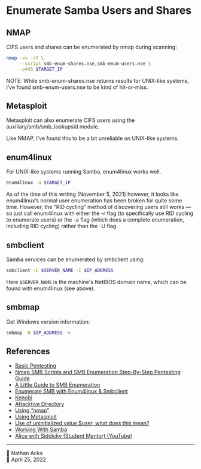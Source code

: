 # Enumerate Samba Users and Shares

## NMAP

CIFS users and shares can be enumerated by nmap during scanning:

```bash
nmap -vv -sT \
     --script smb-enum-shares.nse,smb-enum-users.nse \
     -p445 $TARGET_IP
```

NOTE: While smb-enum-shares.nse returns results for UNIX-like systems, I’ve found smb-enum-users.nse to be kind of hit-or-miss.

## Metasploit

Metasploit can also enumerate CIFS users using the auxiliary/smb/smb_lookupsid module.

Like NMAP, I’ve found this to be a bit unreliable on UNIX-like systems.

## enum4linux

For UNIX-like systems running Samba, enum4linux works well.

```bash
enum4linux -a $TARGET_IP
```

As of the time of this writing (November 5, 2021) however, it looks like enum4linux’s normal user enumeration has been broken for quite some time. However, the ”RID cycling” method of discovering users still works — so just call enum4linux with either the -r flag (to specifically use RID cycling to enumerate users) or the -a flag (which does a complete enumeration, including RID cycling) rather than the -U flag.

## smbclient

Samba services can be enumerated by smbclient using:

```bash
smbclient -L $SERVER_NAME -I $IP_ADDRESS
```

Here `$SERVER_NAME` is the machine's NetBIOS domain name, which can be found with enum4linux (see above).

## smbmap

Get Windows version information:

```bash
smbmap -H $IP_ADDRESS -v
```

## References

* [Basic Pentesting](tryhackme-basic-pentesting.md)
* [Nmap SMB Scripts and SMB Enumeration Step-By-Step Pentesting Guide](https://www.infosecademy.com/nmap-smb-scripts-enumeration/)
* [A Little Guide to SMB Enumeration](https://www.hackingarticles.in/a-little-guide-to-smb-enumeration/)
* [Enumerate SMB with Enum4linux & Smbclient](https://null-byte.wonderhowto.com/how-to/enumerate-smb-with-enum4linux-smbclient-0198049/)
* [Kenobi](tryhackme-complete-beginner.md)
* [Attacktive Directory](tryhackme-attacktive-directory.md)
* [Using “nmap”](nmap.md)
* [Using Metasploit](metasploit.md)
* [Use of uninitialized value $user, what does this mean?](https://github.com/CiscoCXSecurity/enum4linux/issues/4)
* [Working With Samba](working-with-samba.md)
* [Alice with Siddicky (Student Mentor) (YouTube)](https://www.youtube.com/watch?v=Zma6Mk5bEI8)

- - - -

<span aria-hidden="true">👤</span> Nathan Acks  
<span aria-hidden="true">📅</span> April 25, 2022
